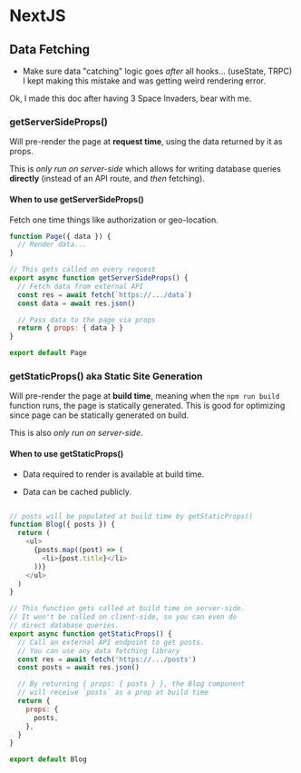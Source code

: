# NextJS

## Data Fetching

* Make sure data "catching" logic goes *after* all hooks... (useState, TRPC) I kept making this mistake and was getting weird rendering error.

Ok, I made this doc after having 3 Space Invaders, bear with me.

### getServerSideProps()

Will pre-render the page at **request time**, using the data returned by it as props.

This is *only run on server-side* which allows for writing database queries **directly** (instead of an API route, and *then* fetching).

#### When to use getServerSideProps()

Fetch one time things like authorization or geo-location.

```javascript
function Page({ data }) {
  // Render data...
}

// This gets called on every request
export async function getServerSideProps() {
  // Fetch data from external API
  const res = await fetch(`https://.../data`)
  const data = await res.json()

  // Pass data to the page via props
  return { props: { data } }
}

export default Page
```

### getStaticProps() aka Static Site Generation

Will pre-render the page at **build time**, meaning when the ```npm run build``` function runs, the page is statically generated. This is good for optimizing since page can be statically generated on build.

This is also *only run on server-side*.

#### When to use getStaticProps()

* Data required to render is available at build time.

* Data can be cached publicly.

```javascript

// posts will be populated at build time by getStaticProps()
function Blog({ posts }) {
  return (
    <ul>
      {posts.map((post) => (
        <li>{post.title}</li>
      ))}
    </ul>
  )
}

// This function gets called at build time on server-side.
// It won't be called on client-side, so you can even do
// direct database queries.
export async function getStaticProps() {
  // Call an external API endpoint to get posts.
  // You can use any data fetching library
  const res = await fetch('https://.../posts')
  const posts = await res.json()

  // By returning { props: { posts } }, the Blog component
  // will receive `posts` as a prop at build time
  return {
    props: {
      posts,
    },
  }
}

export default Blog

```
